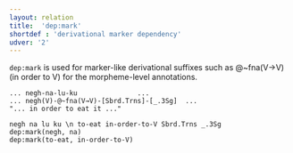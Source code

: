 ```yaml
---
layout: relation
title:  'dep:mark'
shortdef : 'derivational marker dependency'
udver: '2'
---
```


`dep:mark` is used for marker-like derivational suffixes such as @~fna(V→V) (in order to V) for the morpheme-level annotations.

```
...	negh-na-lu-ku				...
...	negh(V)-@~fna(V→V)-[Sbrd.Trns]-[_.3Sg]	...
"... in order to eat it ..."
```

~~~ sdparse
negh na lu ku \n to-eat in-order-to-V Sbrd.Trns _.3Sg
dep:mark(negh, na)
dep:mark(to-eat, in-order-to-V)
~~~
<!-- Interlanguage links updated Po 6. listopadu 2023, 21:42:47 CET -->
